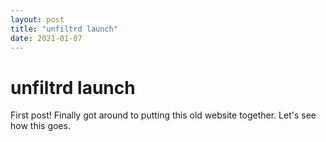 ```yaml
---
layout: post
title: "unfiltrd launch"
date: 2021-01-07
---
```

# unfiltrd launch
First post! Finally got around to putting this old website together. Let's see how this goes.